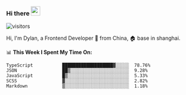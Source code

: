 ### Hi there <img src="https://media.giphy.com/media/hvRJCLFzcasrR4ia7z/giphy.gif" width="25px">

![visitors](https://visitor-badge.glitch.me/badge?page_id=dislfyer.dislfyer)

Hi, I'm Dylan, a Frontend Developer 🚀 from China, 🏠 base in shanghai.

📊 **This Week I Spent My Time On:**

<!--START_SECTION:waka-->

```text
TypeScript           ███████████████████▓░░░░░  78.76%
JSON                 ██▒░░░░░░░░░░░░░░░░░░░░░░  9.28%
JavaScript           █▒░░░░░░░░░░░░░░░░░░░░░░░  5.33%
SCSS                 ▓░░░░░░░░░░░░░░░░░░░░░░░░  2.82%
Markdown             ▒░░░░░░░░░░░░░░░░░░░░░░░░  1.18%
```

<!--END_SECTION:waka-->

<!--
**About Me:**
 -->
